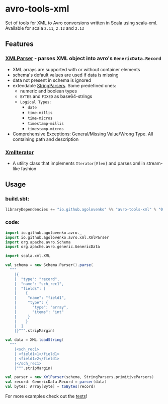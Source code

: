 # avro-tools-xml

Set of tools for XML to Avro conversions written in Scala using scala-xml. Available for scala `2.11`, `2.12` and `2.13`

## Features

### [XMLParser](src/main/scala/io/github/agolovenko/avro/xml/XmlParser.scala) - parses XML object into avro's `GenericData.Record`

* XML arrays are supported with or without container elements
* schema's default values are used if data is missing
* data not present in schema is ignored
* extendable [StringParsers](../core/src/main/scala/io/github/agolovenko/avro/StringParsers.scala). Some predefined
  ones:
    * numeric and boolean types
    * `BYTES` and `FIXED` as base64-strings
    * `Logical Types`:
        * `date`
        * `time-millis`
        * `time-micros`
        * `timestamp-millis`
        * `timestamp-micros`
* Comprehensive Exceptions: General/Missing Value/Wrong Type. All containing path and description

### [XmlIterator](src/main/scala/io/github/agolovenko/avro/xml/XmlIterator.scala)

* A utility class that implements `Iterator[Elem]` and parses xml in stream-like fashion

## Usage

### build.sbt:

```sbt
libraryDependencies += "io.github.agolovenko" %% "avro-tools-xml" % "0.8.0"

```

### code:

```scala
import io.github.agolovenko.avro._
import io.github.agolovenko.avro.xml.XmlParser
import org.apache.avro.Schema
import org.apache.avro.generic.GenericData

import scala.xml.XML

val schema = new Schema.Parser().parse(
  """
    |{
    |  "type": "record",
    |  "name": "sch_rec1",
    |  "fields": [
    |    {
    |     "name": "field1", 
    |     "type": {
    |       "type": "array",
    |       "items": "int"
    |     }
    |    }
    |  ]
    |}""".stripMargin)

val data = XML.loadString(
  """
    |<sch_rec1>
    | <field1>1</field1>
    | <field1>2</field1>
    |</sch_rec1>
    |""".stripMargin)

val parser = new XmlParser(schema, StringParsers.primitiveParsers)
val record: GenericData.Record = parser(data)
val bytes: Array[Byte] = toBytes(record)
```

For more examples check out the [tests](src/test/scala/io/github/agolovenko/avro/xml)!
